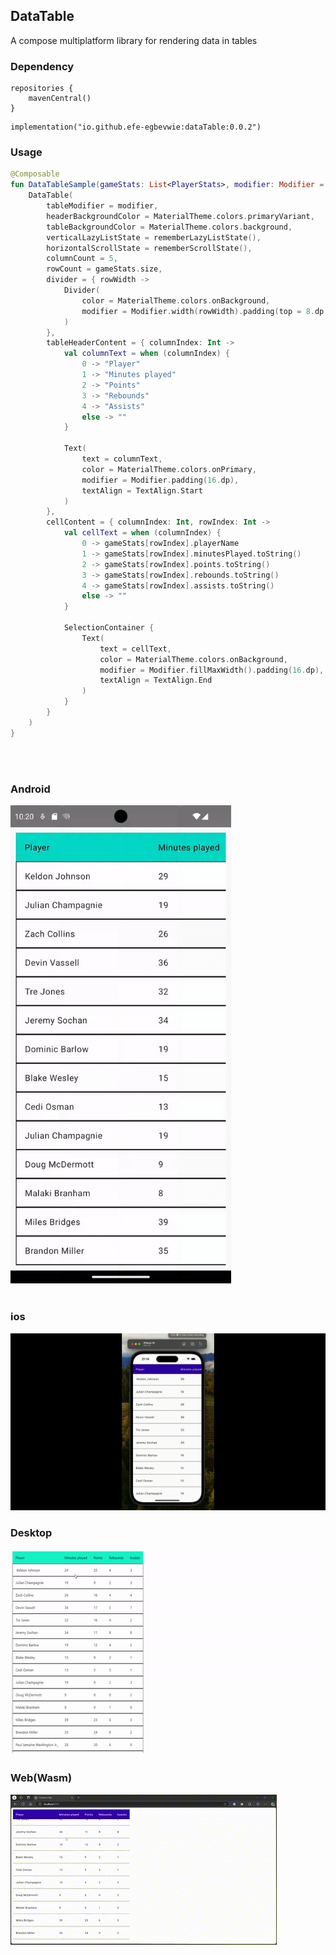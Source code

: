 ## DataTable

A compose multiplatform library for rendering data in tables

### Dependency

```
repositories {  
    mavenCentral()
}
```

```
implementation("io.github.efe-egbevwie:dataTable:0.0.2")
```

### Usage

```kotlin
@Composable
fun DataTableSample(gameStats: List<PlayerStats>, modifier: Modifier = Modifier) {
    DataTable(
        tableModifier = modifier,
        headerBackgroundColor = MaterialTheme.colors.primaryVariant,
        tableBackgroundColor = MaterialTheme.colors.background,
        verticalLazyListState = rememberLazyListState(),
        horizontalScrollState = rememberScrollState(),
        columnCount = 5,
        rowCount = gameStats.size,
        divider = { rowWidth ->
            Divider(
                color = MaterialTheme.colors.onBackground,
                modifier = Modifier.width(rowWidth).padding(top = 8.dp, bottom = 8.dp)
            )
        },
        tableHeaderContent = { columnIndex: Int ->
            val columnText = when (columnIndex) {
                0 -> "Player"
                1 -> "Minutes played"
                2 -> "Points"
                3 -> "Rebounds"
                4 -> "Assists"
                else -> ""
            }

            Text(
                text = columnText,
                color = MaterialTheme.colors.onPrimary,
                modifier = Modifier.padding(16.dp),
                textAlign = TextAlign.Start
            )
        },
        cellContent = { columnIndex: Int, rowIndex: Int ->
            val cellText = when (columnIndex) {
                0 -> gameStats[rowIndex].playerName
                1 -> gameStats[rowIndex].minutesPlayed.toString()
                2 -> gameStats[rowIndex].points.toString()
                3 -> gameStats[rowIndex].rebounds.toString()
                4 -> gameStats[rowIndex].assists.toString()
                else -> ""
            }

            SelectionContainer {
                Text(
                    text = cellText,
                    color = MaterialTheme.colors.onBackground,
                    modifier = Modifier.fillMaxWidth().padding(16.dp),
                    textAlign = TextAlign.End
                )
            }
        }
    )
}
```

<br>
<br>

### Android

<img alt="Android" title="Android" src=media/dataTable_android.gif width="70%" height="70%">

<br>
<br>

### ios
<img alt="ios" title="ios" src="media/dataTable_ios.gif">

### Desktop

<img alt="Desktop" title="Desktop" src=media/dataTable_desktop.gif width="600" height="330">

### Web(Wasm)

<img alt="Web" title="Web" src="media/dataTable_web.gif" width>

